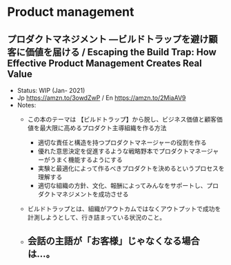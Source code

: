# Product management

## プロダクトマネジメント ―ビルドトラップを避け顧客に価値を届ける / Escaping the Build Trap: How Effective Product Management Creates Real Value
- Status: WIP (Jan- 2021)
- Jp https://amzn.to/3owdZwP / En https://amzn.to/2MiaAV9
- Notes:
	- この本のテーマは 【ビルドトラップ】から脱し、ビジネス価値と顧客価値を最大限に高めるプロダクト主導組織を作る方法

		- 適切な責任と構造を持つプロダクトマネージャーの役割を作る
		- 優れた意思決定を促進するような戦略野本でプロダクトマネージャーがうまく機能するようにする
		- 実験と最適化によって作るべきプロダクトを決めるというプロセスを理解する
		- 適切な組織の方針、文化、報酬によってみんなをサポートし、プロダクトマネジメントを成功させる
	- ビルドトラップとは、組織がアウトカムではなくアウトプットで成功を計測しようとして、行き詰まっている状況のこと。
	- 会話の主語が「お客様」じゃなくなる場合は…。
		- 


